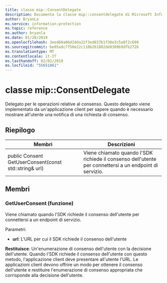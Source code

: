 ```yaml
---
title: classe mip::ConsentDelegate
description: Documenta la classe mip::consentdelegate di Microsoft Information Protection (MIP) SDK.
author: BryanLa
ms.service: information-protection
ms.topic: reference
ms.author: bryanla
ms.date: 01/28/2019
ms.openlocfilehash: 3eed60a06d2dda22f3ed037b1f30e3c5a0f2c699
ms.sourcegitcommit: be05adc7750e22c110b261882de0389b9dfb2726
ms.translationtype: MT
ms.contentlocale: it-IT
ms.lasthandoff: 02/02/2019
ms.locfileid: "55651861"
---
```

# <a name="class-mipconsentdelegate"></a>classe mip::ConsentDelegate 
Delegato per le operazioni relative al consenso.
Questo delegato viene implementato da un'applicazione client per sapere quando è necessario mostrare all'utente una notifica di una richiesta di consenso.
  
## <a name="summary"></a>Riepilogo
 Membri                        | Descrizioni                                
--------------------------------|---------------------------------------------
public Consent GetUserConsent(const std::string& url)  |  Viene chiamato quando l'SDK richiede il consenso dell'utente per connettersi a un endpoint di servizio.
  
## <a name="members"></a>Membri
  
### <a name="getuserconsent-function"></a>GetUserConsent (funzione)
Viene chiamato quando l'SDK richiede il consenso dell'utente per connettersi a un endpoint di servizio.

Parametri:  
* **url**: L'URL per cui il SDK richiede il consenso dell'utente



  
**Restituisce**: Un'enumerazione di consenso dell'utente con la decisione dell'utente.
Quando l'SDK richiede il consenso dell'utente con questo metodo, l'applicazione client deve presentare all'utente l'URL. Le applicazioni client devono offrire un modo per ottenere il consenso dell'utente e restituire l'enumerazione di consenso appropriata che corrisponde alla decisione dell'utente.